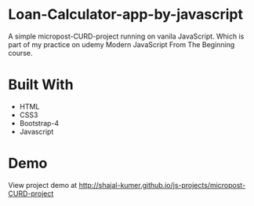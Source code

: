 # Loan-Calculator-app-by-javascript

A simple micropost-CURD-project running on vanila JavaScript. Which is part of my practice on udemy Modern JavaScript From The Beginning course.

# Built With
- HTML
- CSS3
- Bootstrap-4
- Javascript

# Demo

View project demo at http://shajal-kumer.github.io/js-projects/micropost-CURD-project